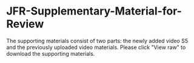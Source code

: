 # JFR-Supplementary-Material-for-Review
The supporting materials consist of two parts: the newly added video S5 and the previously uploaded video materials.
Please click "View raw" to download the supporting materials.
